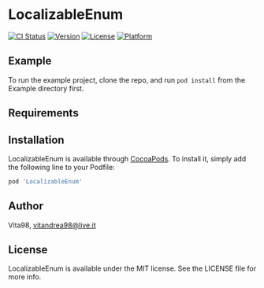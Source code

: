 # LocalizableEnum

[![CI Status](https://img.shields.io/travis/Vita98/LocalizableEnum.svg?style=flat)](https://travis-ci.org/Vita98/LocalizableEnum)
[![Version](https://img.shields.io/cocoapods/v/LocalizableEnum.svg?style=flat)](https://cocoapods.org/pods/LocalizableEnum)
[![License](https://img.shields.io/cocoapods/l/LocalizableEnum.svg?style=flat)](https://cocoapods.org/pods/LocalizableEnum)
[![Platform](https://img.shields.io/cocoapods/p/LocalizableEnum.svg?style=flat)](https://cocoapods.org/pods/LocalizableEnum)

## Example

To run the example project, clone the repo, and run `pod install` from the Example directory first.

## Requirements

## Installation

LocalizableEnum is available through [CocoaPods](https://cocoapods.org). To install
it, simply add the following line to your Podfile:

```ruby
pod 'LocalizableEnum'
```

## Author

Vita98, vitandrea98@live.it

## License

LocalizableEnum is available under the MIT license. See the LICENSE file for more info.
